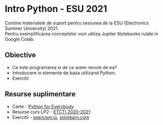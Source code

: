 # Intro Python - ESU 2021

Contine materialele de suport pentru sesiunea de la ESU (Electronics Summer University) 2021.<br>
Pentru exemplificarea conceptelor vom utiliza Jupiter Notebooks rulate in Google Colab.

## Obiective
* Ce este programarea si de ce avem nevoie de ea?
* Introducere in elemente de baza utilizand Python.
* Exercitii

## Resurse suplimentare
* Carte - [Python for Everybody](https://www.py4e.com/book)
* Resurse curs LP2 - [ETCTI 2020-2021](https://github.com/uncoded-ro/lp2)
* Exercitii - [exercism.io](https://exercism.io/tracks/python), [sololearn.com](https://www.sololearn.com/learning/1073)
